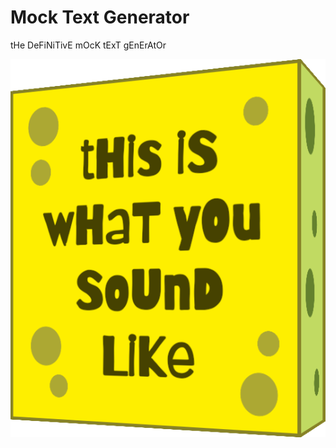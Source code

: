# Mock Text Generator

tHe DeFiNiTivE mOcK tExT gEnErAtOr

![tHiS iS wHaT yOu SoUnD LiKe](https://github.com/squirrel-bat/mock-text-generator/blob/main/src/mock-text-generator.png?raw=true)
